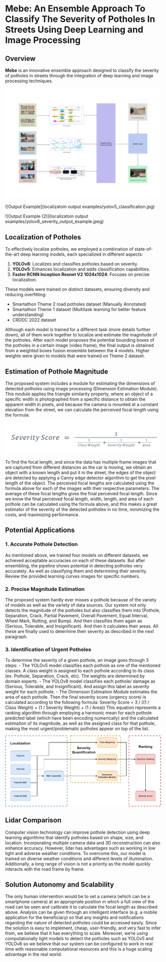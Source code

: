 # Mebe: An Ensemble Approach To Classify The Severity of Potholes In Streets Using Deep Learning and Image Processing

## Overview

**Mebe** is an innovative ensemble approach designed to classify the severity of potholes in streets through the integration of deep learning and image processing techniques.

![Mebe Overview](ensemble.png)

![Output Example](localizatoin output examples/yolov5_classification.jpg)

![Output Example (2)](localizatoin output examples/yolov8_severity_output_example.jpeg)
## Localization of Potholes

To effectively localize potholes, we employed a combination of state-of-the-art deep learning models, each specialized in different aspects:

1. **YOLOv8**: Localizes and classifies potholes based on severity.
2. **YOLOv5**: Enhances localization and adds classification capabilities.
3. **Faster RCNN Inception Resnet V2 1024x1024**: Focuses on precise localization.

These models were trained on distinct datasets, ensuring diversity and reducing overfitting:

- Smartathon Theme 2 road potholes dataset (Manually Annotated)
- Smartathon Theme 1 dataset (Multitask learning for better feature understanding)
- CRDDC 2022 dataset

Although each model is trained for a different task (more details further down), all of them work together to localize and estimate the magnitude of the potholes. After each model proposes the potential bounding boxes of the potholes in a certain image (video frame), the final output is obtained from a weighted boxes fusion ensemble between the 4 models. Higher weights were given to models that were trained on Theme 2 dataset.

## Estimation of Pothole Magnitude

The proposed system includes a module for estimating the dimensions of detected potholes using image processing (Dimension Estimation Module). This module applies the triangle similarity property, where an object of a specific width is photographed from a specific distance to obtain the apparent width in pixels, and because the camera is mounted at a constant elevation from the street, we can calculate the perceived focal length using the formula:

![Harmonic Ranking Equation](ranking_equation.png)

To find the focal length, and since the data has multiple frame images that are captured from different distances as the car is moving, we obtain an object with a known length and put it in the street, the edges of the object are detected by applying a Canny edge detector algorithm to get the pixel length of the object. The perceived focal lengths are calculated using the formula above for each of the images with their respective parameters. The average of these focal lengths gives the final perceived focal length.
Since we know the final perceived focal length, width, length, and area of each pothole can be calculated using the formula above, and this makes a great estimator of the severity of the detected potholes in no time, minimizing the costs, and maximizing performance.

## Potential Applications

### 1. Accurate Pothole Detection

As mentioned above, we trained four models on different datasets, we achieved acceptable accuracies on each of these datasets. But after ensembling, the pipeline shows potential in detecting potholes very accurately. As well as classifying them and determining their severity. Review the provided learning curves images for specific numbers.


### 2. Precise Magnitude Estimation

The proposed system hardly ever misses a pothole because of the variety of models as well as the variety of data sources. Our system not only detects the magnitude of the potholes but also classifies them into (Pothole, Separation, Crack, Partial Pavement, Overall Pavement, Equal Interval, Wheel Mark, Rutting, and Bump). And then classifies them again as (Serious, Tolerable, and Insignificant). And then it calculates their areas. All these are finally used to determine their severity as described in the next paragraph.


### 3. Identification of Urgent Potholes

To determine the severity of a given pothole, an image goes through 3 steps: - The YOLOv5 model classifies each pothole as one of the mentioned classes. A class weight is assigned to each pothole according to its class (ex. Pothole, Separation, Crack, etc). The weights are determined by domain experts. - The YOLOv8 model classifies each pothole/ damage as (Serious, Tolerable, and Insignificant). And assign this label as severity weight for each pothole. - The Dimension Estimation Module estimates the area of each pothole.
Then the final severity score (urgency score) is calculated according to the following formula:
Severity Score = 3 / ((1 / Class Weight) + (1 / Severity Weight) + (1 / Area))
This equation represents a ranking algorithm through employing a harmonic mean for each pothole predicted label (which have been encoding numerically) and the calculated estimation of its magnitude, as well as the assigned class for that pothole, making the most urgent/problematic potholes appear on top of the list.

![Full Pipeline](full_pipeline.jpg)

## Lidar Comparison

Computer vision technology can improve pothole detection using deep learning algorithms that identify potholes based on shape, size, and location. Incorporating multiple camera data and 3D reconstruction can also enhance accuracy. However, lidar has advantages such as working in low light and adverse weather conditions. To overcome this, our model is trained on diverse weather conditions and different levels of illumination. Additionally, a long range of vision is not a priority as the model quickly interacts with the road frame by frame.


## Solution Autonomy and Scalability

The only human intervention would be to set a camera (which can be a smartphone camera) at an appropriate position in which a full view of the road can be seen and calibrate it to calculate the focal length as described above. Analysis can be given through an intelligent interface (e.g. a mobile application for the beneficiary) so that any insights and notifications regarding the nature of detected potholes could be accessed easily. Since the solution is easy to implement, cheap, user-friendly, and very fast to infer from, we believe that it has everything to scale. Moreover, we’re using computationally light models to detect the potholes such as YOLOv5 and YOLOv8 so we believe that our system can be configured to work in real time with reasonable computational resources and this is a huge scaling advantage in the real world.



